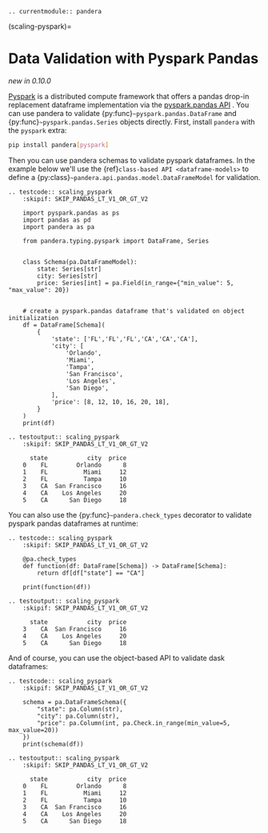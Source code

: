 ```{eval-rst}
.. currentmodule:: pandera
```

(scaling-pyspark)=

# Data Validation with Pyspark Pandas

*new in 0.10.0*

[Pyspark](https://spark.apache.org/docs/3.2.0/api/python/index.html) is a
distributed compute framework that offers a pandas drop-in replacement dataframe
implementation via the [pyspark.pandas API](https://spark.apache.org/docs/3.2.0/api/python/reference/pyspark.pandas/index.html) .
You can use pandera to validate {py:func}`~pyspark.pandas.DataFrame`
and {py:func}`~pyspark.pandas.Series` objects directly. First, install
`pandera` with the `pyspark` extra:

```bash
pip install pandera[pyspark]
```

Then you can use pandera schemas to validate pyspark dataframes. In the example
below we'll use the {ref}`class-based API <dataframe-models>` to define a
{py:class}`~pandera.api.pandas.model.DataFrameModel` for validation.

```{eval-rst}
.. testcode:: scaling_pyspark
    :skipif: SKIP_PANDAS_LT_V1_OR_GT_V2

    import pyspark.pandas as ps
    import pandas as pd
    import pandera as pa

    from pandera.typing.pyspark import DataFrame, Series


    class Schema(pa.DataFrameModel):
        state: Series[str]
        city: Series[str]
        price: Series[int] = pa.Field(in_range={"min_value": 5, "max_value": 20})


    # create a pyspark.pandas dataframe that's validated on object initialization
    df = DataFrame[Schema](
        {
            'state': ['FL','FL','FL','CA','CA','CA'],
            'city': [
                'Orlando',
                'Miami',
                'Tampa',
                'San Francisco',
                'Los Angeles',
                'San Diego',
            ],
            'price': [8, 12, 10, 16, 20, 18],
        }
    )
    print(df)

```

```{eval-rst}
.. testoutput:: scaling_pyspark
    :skipif: SKIP_PANDAS_LT_V1_OR_GT_V2

      state           city  price
    0    FL        Orlando      8
    1    FL          Miami     12
    2    FL          Tampa     10
    3    CA  San Francisco     16
    4    CA    Los Angeles     20
    5    CA      San Diego     18

```

You can also use the {py:func}`~pandera.check_types` decorator to validate
pyspark pandas dataframes at runtime:

```{eval-rst}
.. testcode:: scaling_pyspark
    :skipif: SKIP_PANDAS_LT_V1_OR_GT_V2

    @pa.check_types
    def function(df: DataFrame[Schema]) -> DataFrame[Schema]:
        return df[df["state"] == "CA"]

    print(function(df))

```

```{eval-rst}
.. testoutput:: scaling_pyspark
    :skipif: SKIP_PANDAS_LT_V1_OR_GT_V2

      state           city  price
    3    CA  San Francisco     16
    4    CA    Los Angeles     20
    5    CA      San Diego     18

```

And of course, you can use the object-based API to validate dask dataframes:

```{eval-rst}
.. testcode:: scaling_pyspark
    :skipif: SKIP_PANDAS_LT_V1_OR_GT_V2

    schema = pa.DataFrameSchema({
        "state": pa.Column(str),
        "city": pa.Column(str),
        "price": pa.Column(int, pa.Check.in_range(min_value=5, max_value=20))
    })
    print(schema(df))

```

```{eval-rst}
.. testoutput:: scaling_pyspark
    :skipif: SKIP_PANDAS_LT_V1_OR_GT_V2

      state           city  price
    0    FL        Orlando      8
    1    FL          Miami     12
    2    FL          Tampa     10
    3    CA  San Francisco     16
    4    CA    Los Angeles     20
    5    CA      San Diego     18
```
